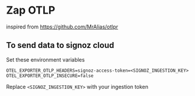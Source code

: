 # Zap OTLP


inspired from https://github.com/MrAlias/otlpr


## To send data to signoz cloud

Set these environment variables

```
OTEL_EXPORTER_OTLP_HEADERS=signoz-access-token=<SIGNOZ_INGESTION_KEY>
OTEL_EXPORTER_OTLP_INSECURE=false
```

Replace `<SIGNOZ_INGESTION_KEY>` with your ingestion token
